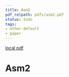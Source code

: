 ```yaml
---
title: Asm2
pdf_relpath: pdfs/asm2.pdf
status: todo
tags:
- other-default
- paper
---
```


[local pdf](../../../pdfs/asm2.pdf)

# Asm2
